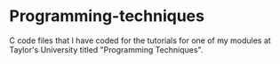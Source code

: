# Programming-techniques
C code files that I have coded for the tutorials for one of my modules at Taylor's University titled "Programming Techniques".
